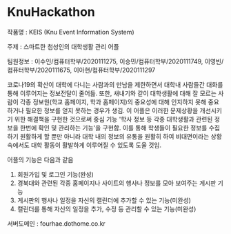 # KnuHackathon

작품명 : KEIS (Knu Event Information System)

주제 : 스마트한 첨성인의 대학생활 관리 어플

팀원정보 : 이수인/컴퓨터학부/2020111275, 이승민/컴퓨터학부/2020111749, 이영빈/컴퓨터학부/2020111675, 이아현/컴퓨터학부/2020111297

코로나19의 확산이 대학에 다니는 사람과의 만남을 제한하면서 대학내 사람들간 대화를 통해 이루어지는 정보전달이 줄어듦. 
또한, 새내기와 같이 대학생활에 대해 잘 모르는 사람이 각종 정보원(학교 홈페이지, 학과 홈페이지)의 중요성에 대해 인지하지 못해 중요하거나 필요한 정보를 얻지 못하는 경우가 생김.
이 어플은 이러한 문제상황을 개선시키기 위한 해결책을 구현한 것으로써 중심 기능 '학사 정보 등 각종 대학생활과 관련된 정보을 한번에 확인 및 관리하는 기능'을 구현함. 
이를 통해 학생들이 필요한 정보를 수집하기 원활하게 할 뿐만 아니라 대학 내의 정보의 유통을 원활히 하여 비대면이라는 상황 속에서도 대학 활동이 활발하게 이루어질 수 있도록 도울 것임.

어플의 기능은 다음과 같음 
1. 회원가입 및 로그인 기능(완성)
2. 경북대와 관련된 각종 홈페이지나 사이트의 행사나 정보를 모아 보여주는 게시판 기능
3. 게시판의 행사나 일정을 자신의 캘린더에 추가할 수 있는 기능(미완성)
4. 캘린더를 통해 자신의 일정을 추가, 수정 등 관리할 수 있는 기능(미완성)

서버도메인 : fourhae.dothome.co.kr
